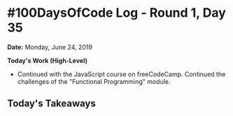 # #100DaysOfCode Log - Round 1, Day 35

**Date:** Monday, June 24, 2019


**Today's Work (High-Level)**
- Continued with the JavaScript course on freeCodeCamp. Continued the challenges of the "Functional Programming" module.

**Today's Takeaways**
- 

